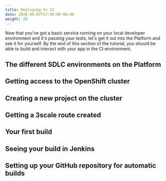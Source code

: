 ```yaml
---
title: Deploying to CI
date: 2020-05-07T17:50:00-04:00
weight: 20
---
```

Now that you've got a basic service running on your local developer environment
and it's passing your tests, let's get it out into the Platform and see it
for yourself. By the end of this section of the tutorial, you should be able to
build and interact with your app in the CI environment.

## The different SDLC environments on the Platform

## Getting access to the OpenShift cluster

## Creating a new project on the cluster

## Getting a 3scale route created

## Your first build

## Seeing your build in Jenkins

## Setting up your GitHub repository for automatic builds

